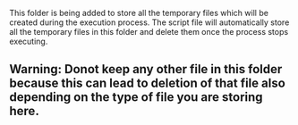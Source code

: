 This folder is being added to store all the temporary files which will be created during the execution process.
The script file will automatically store all the temporary files in this folder and delete them once the process stops executing.



Warning:
Donot keep any other file in this folder because this can lead to deletion of that file also depending on the type of file you are storing here.
----------------------------------------------------------------------------------------------------------------------------------------------------------------
